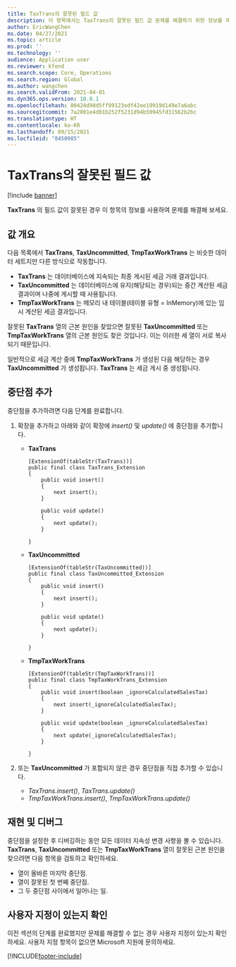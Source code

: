 ```yaml
---
title: TaxTrans의 잘못된 필드 값
description: 이 항목에서는 TaxTrans의 잘못된 필드 값 문제를 해결하기 위한 정보를 제공합니다.
author: EricWangChen
ms.date: 04/27/2021
ms.topic: article
ms.prod: ''
ms.technology: ''
audience: Application user
ms.reviewer: kfend
ms.search.scope: Core, Operations
ms.search.region: Global
ms.author: wangchen
ms.search.validFrom: 2021-04-01
ms.dyn365.ops.version: 10.0.1
ms.openlocfilehash: 00424d98d5ff99123edf42ee19919d149e7a6abc
ms.sourcegitcommit: 7a2001e4d01b252f5231d94b50945fd31562b2bc
ms.translationtype: HT
ms.contentlocale: ko-KR
ms.lasthandoff: 09/15/2021
ms.locfileid: "8450985"
---
```

# <a name="incorrect-field-value-in-taxtrans"></a>TaxTrans의 잘못된 필드 값

[!include [banner](../includes/banner.md)]

**TaxTrans** 의 필드 값이 잘못된 경우 이 항목의 정보를 사용하여 문제를 해결해 보세요.

## <a name="overview-of-values"></a>값 개요
다음 목록에서 **TaxTrans**, **TaxUncommitted**, **TmpTaxWorkTrans** 는 비슷한 데이터 세트지만 다른 방식으로 작동합니다.

  - **TaxTrans** 는 데이터베이스에 지속되는 최종 게시된 세금 거래 결과입니다.
  - **TaxUncommitted** 는 데이터베이스에 유지(해당되는 경우)되는 중간 계산된 세금 결과이며 나중에 게시할 때 사용됩니다.
  - **TmpTaxWorkTrans** 는 메모리 내 테이블(테이블 유형 = InMemory)에 있는 임시 계산된 세금 결과입니다.

잘못된 **TaxTrans** 열의 근본 원인을 찾았으면 잘못된 **TaxUncommitted** 또는 **TmpTaxWorkTrans** 열의 근본 원인도 찾은 것입니다. 이는 이러한 세 열이 서로 복사되기 때문입니다.

일반적으로 세금 계산 중에 **TmpTaxWorkTrans** 가 생성된 다음 해당하는 경우 **TaxUncommitted** 가 생성됩니다. **TaxTrans** 는 세금 게시 중 생성됩니다.


## <a name="add-breakpoints"></a>중단점 추가
중단점을 추가하려면 다음 단계를 완료합니다. 

1. 확장을 추가하고 아래와 같이 확장에 *insert()* 및 *update()* 에 중단점을 추가합니다.

     - **TaxTrans**

        ```x++
        [ExtensionOf(tableStr(TaxTrans))]
        public final class TaxTrans_Extension
        {
            public void insert()
            {
                next insert();
            }
        
            public void update()
            {
                next update();
            }
        
        }
        ```

     - **TaxUncommitted**

        ```x++
        [ExtensionOf(tableStr(TaxUncommitted))]
        public final class TaxUncommitted_Extension
        {
            public void insert()
            {
                next insert();
            }
        
            public void update()
            {
                next update();
            }
        
        }
        ```

     - **TmpTaxWorkTrans**

        ```x++
        [ExtensionOf(tableStr(TmpTaxWorkTrans))]
        public final class TmpTaxWorkTrans_Extension
        {
            public void insert(boolean _ignoreCalculatedSalesTax)
            {
                next insert(_ignoreCalculatedSalesTax);
            }
        
            public void update(boolean _ignoreCalculatedSalesTax)
            {
                next update(_ignoreCalculatedSalesTax);
            }
        
        }
        
        ```

2. 또는 **TaxUncommitted** 가 포함되지 않은 경우 중단점을 직접 추가할 수 있습니다.

     - *TaxTrans.insert()*, *TaxTrans.update()*
     - *TmpTaxWorkTrans.insert()*, *TmpTaxWorkTrans.update()*

## <a name="reproduce-and-debug"></a>재현 및 디버그

중단점을 설정한 후 디버깅하는 동안 모든 데이터 지속성 변경 사항을 볼 수 있습니다. **TaxTrans**, **TaxUncommitted** 또는 **TmpTaxWorkTrans** 열이 잘못된 근본 원인을 찾으려면 다음 항목을 검토하고 확인하세요.

- 열이 올바른 마지막 중단점.
- 열이 잘못된 첫 번째 중단점.
- 그 두 중단점 사이에서 일어나는 일.

## <a name="determine-whether-customization-exists"></a>사용자 지정이 있는지 확인
이전 섹션의 단계를 완료했지만 문제를 해결할 수 없는 경우 사용자 지정이 있는지 확인하세요. 사용자 지정 항목이 없으면 Microsoft 지원에 문의하세요.

[!INCLUDE[footer-include](../../includes/footer-banner.md)]

